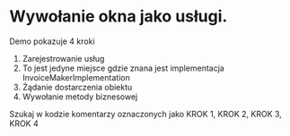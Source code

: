 # Wywołanie okna jako usługi.

Demo pokazuje 4 kroki


1. Zarejestrowanie usług
2. To jest jedyne miejsce gdzie znana jest implementacja InvoiceMakerImplementation
3. Żądanie dostarczenia obiektu
4. Wywołanie metody biznesowej


Szukaj w kodzie komentarzy oznaczonych jako KROK 1, KROK 2, KROK 3, KROK 4